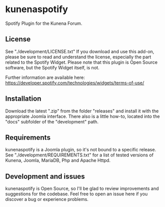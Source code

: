 kunenaspotify
===============
Spotify Plugin for the Kunena Forum.

License
------------
See "./development/LICENSE.txt"
If you download and use this add-on, please be sure to read and understand the license, especially the part related to the Spotify Widget.
Please note that this plugin is Open Source software, but the Spotify Widget itself, is not.

Further information are available here:
https://developer.spotify.com/technologies/widgets/terms-of-use/

Installation
------------
Download the latest ".zip" from the folder "releases" and install it with the appropriate Joomla interface.
There also is a little how-to, located into the "docs" subfolder of the "development" path.

Requirements
------------
kunenaspotify is a Joomla plugin, so it's not bound to a specific release.
See "./development/REQUIREMENTS.txt" for a list of tested versions of Kunena, Joomla, MariaDB, Php and Apache Httpd.

Development and issues
------------
kunenaspotify is Open Source, so I'll be glad to review improvements and suggestions for the codebase.
Feel free to open an issue here if you discover a bug or experience problems.
